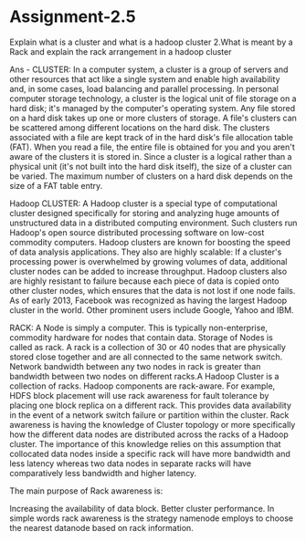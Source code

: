 # Assignment-2.5
 Explain what is a cluster and what is a hadoop cluster
2.What is meant by a Rack and explain the rack arrangement in a hadoop cluster

Ans - CLUSTER: In a computer system, a cluster is a group of servers and other resources that act like a single system and enable high availability and, in some cases, load balancing and parallel processing.
In personal computer storage technology, a cluster is the logical unit of file storage on a hard disk; it's managed by the computer's operating system. Any file stored on a hard disk takes up one or more clusters of storage. A file's clusters can be scattered among different locations on the hard disk. The clusters associated with a file are kept track of in the hard disk's file allocation table (FAT). When you read a file, the entire file is obtained for you and you aren't aware of the clusters it is stored in.
Since a cluster is a logical rather than a physical unit (it's not built into the hard disk itself), the size of a cluster can be varied. The maximum number of clusters on a hard disk depends on the size of a FAT table entry.

Hadoop CLUSTER: A Hadoop cluster is a special type of computational cluster designed specifically for storing and analyzing huge amounts of unstructured data in a distributed computing environment. Such clusters run Hadoop's open source distributed processing software on low-cost commodity computers.
Hadoop clusters are known for boosting the speed of data analysis applications. They also are highly scalable: If a cluster's processing power is overwhelmed by growing volumes of data, additional cluster nodes can be added to increase throughput. Hadoop clusters also are highly resistant to failure because each piece of data is copied onto other cluster nodes, which ensures that the data is not lost if one node fails.
As of early 2013, Facebook was recognized as having the largest Hadoop cluster in the world. Other prominent users include Google, Yahoo and IBM.

RACK: A Node is simply a computer. This is typically non-enterprise, commodity hardware for nodes that contain data. Storage of Nodes is called as rack. A rack is a collection of 30 or 40 nodes that are physically stored close together and are all connected to the same network switch. Network bandwidth between any two nodes in rack is greater than bandwidth between two nodes on different racks.A Hadoop Cluster is a collection of racks.
Hadoop components are rack-aware. For example, HDFS block placement will use rack awareness for fault tolerance by placing one block replica on a different rack. This provides data availability in the event of a network switch failure or partition within the cluster.
Rack awareness is having the knowledge of Cluster topology or more specifically how the different data nodes are distributed across the racks of a Hadoop cluster. The importance of this knowledge relies on this assumption that collocated data nodes inside a specific rack will have more bandwidth and less latency whereas two data nodes in separate racks will have comparatively less bandwidth and higher latency.

The main purpose of Rack awareness is:

Increasing the availability of data block.
Better cluster performance.
 In simple words rack awareness is the strategy namenode employs to choose the nearest datanode based on rack information. 

